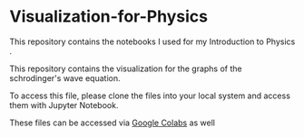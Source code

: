# Visualization-for-Physics
This repository contains the notebooks I used for my Introduction to Physics .

This repository contains the visualization for the graphs of the schrodinger's wave equation.

To access this file, please clone the files into your local system and access them with Jupyter Notebook.

These files can be accessed via  [Google Colabs](https://research.google.com/colaboratory/) as well
